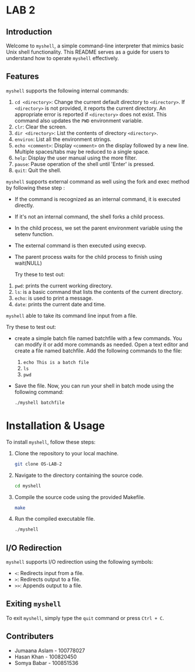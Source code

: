 # LAB 2
## Introduction
Welcome to `myshell`, a simple command-line interpreter that mimics basic Unix shell functionality. This README serves as a guide for users to understand how to operate `myshell` effectively.

## Features
`myshell` supports the following internal commands:
1. `cd <directory>`: Change the current default directory to `<directory>`. If `<directory>` is not provided, it reports the current directory. An appropriate error is reported if `<directory>` does not exist. This command also updates the `PWD` environment variable.
2. `clr`: Clear the screen.
3. `dir <directory>`: List the contents of directory `<directory>`.
4. `environ`: List all the environment strings.
5. `echo <comment>`: Display `<comment>` on the display followed by a new line. Multiple spaces/tabs may be reduced to a single space.
6. `help`: Display the user manual using the more filter.
7. `pause`: Pause operation of the shell until 'Enter' is pressed.
8. `quit`: Quit the shell.

`myshell` supports external command as well using the fork and exec method by following these step :
- If the command is recognized as an internal command, it is executed directly.
- If it's not an internal command, the shell forks a child process.
- In the child process, we set the parent environment variable using the setenv function.
- The external command is then executed using execvp.
- The parent process waits for the child process to finish using wait(NULL)

  Try these to test out:
1. `pwd`:  prints the current working directory.
2. `ls`:  is a basic command that lists the contents of the current directory.
3. `echo`: is used to print a message.
4. `date`: prints the current date and time.

`myshell` able to take its command line input from a file.
  
  Try these to test out:
- create a simple batch file named batchfile with a few commands. You can modify it or add more commands as needed. Open a text editor and create a file named batchfile. Add the following commands to the file:
  
  1. `echo This is a batch file`
  2. `ls`
  3. `pwd`
     
- Save the file. Now, you can run your shell in batch mode using the following command:

   `./myshell batchfile`



# Installation & Usage
To install `myshell`, follow these steps:
1. Clone the repository to your local machine.
   ```bash
   git clone OS-LAB-2
3. Navigate to the directory containing the source code.
   ```bash
   cd myshell
5. Compile the source code using the provided Makefile.
    ```bash
   make
7. Run the compiled executable file.
   ```bash
   ./myshell

## I/O Redirection
`myshell` supports I/O redirection using the following symbols:
- `<`: Redirects input from a file.
- `>`: Redirects output to a file.
- `>>`: Appends output to a file.

## Exiting `myshell`
To exit `myshell`, simply type the `quit` command or press `Ctrl + C`.

## Contributers 

- Jumaana Aslam - 100778027
- Hasan Khan - 100820450
- Somya Babar - 100851536
